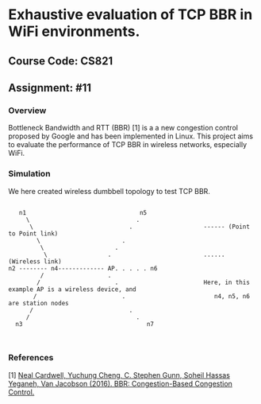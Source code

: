 # Exhaustive evaluation of TCP BBR in WiFi environments.

## Course Code: CS821

## Assignment: #11

### Overview
Bottleneck Bandwidth and RTT (BBR) [1] is a a new congestion control proposed by Google and has been implemented in Linux. This project aims to evaluate the performance of TCP BBR in wireless networks, especially WiFi.

### Simulation
We here created wireless dumbbell topology to test TCP BBR.

 ``` 
  
    n1                                n5  
      \                              .
       \                           .                    ------ (Point to Point link)
         \                       .                                  
          \                    .
           \                 .                          ...... (Wireless link)
n2 -------- n4------------- AP. . . . . n6
          /                  .
         /                     .                        Here, in this example AP is a wireless device, and 
        /                        .                         n4, n5, n6 are station nodes        
       /                           .
      /                              .
   n3                                   n7    
                                              
                                            
```
### References

[1] [Neal Cardwell, Yuchung Cheng, C. Stephen Gunn, Soheil Hassas Yeganeh, Van Jacobson (2016). BBR: Congestion-Based Congestion Control.](https://queue.acm.org/detail.cfm?id=3022184)
